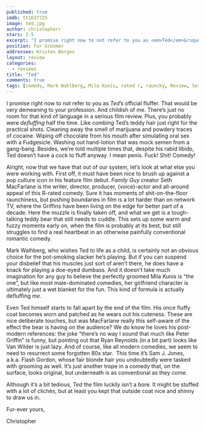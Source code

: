 ```yaml
---
published: true
imdb: tt1637725
image: ted.jpg
author: christopherr
stars: 2.5
excerpt: "I promise right now to not refer to you as <em>Ted</em>&rsquo;s official fluffer. That would be very demeaning to your profession. And childish of me. There&rsquo;s just no room for that kind of language in a serious film review."
position: Fur Groomer
addressee: Kristen Borges
layout: review
categories:
  - reviews
title: "Ted"
comments: true
tags: [comedy, Mark Wahlberg, Mila Kunis, rated r, raunchy, Review, Seth MacFarlane, Ted, Uncategorized]
---
```

<p>I promise right now to not refer to you as <em>Ted</em>&rsquo;s official fluffer. That would be very demeaning to your profession. And childish of me. There&rsquo;s just no room for that kind of language in a serious film review. Plus, you probably were <em>defluffing</em> half the time. Like combing Ted&rsquo;s teddy hair just right for the practical shots. Cleaning away the smell of marijuana and powdery traces of cocaine. Wiping off chocolate from his mouth after simulating oral sex with a Fudgesicle. Washing out hand-lotion that was mock semen from a gang-bang. Besides, we&rsquo;re told multiple times that, despite his rabid libido, Ted doesn&rsquo;t have a cock to fluff anyway. I mean penis. Fuck! Shit! Comedy!</p>
<p>Alright, now that we have that out of our system, let&rsquo;s look at what else you were working with. First off, it must have been nice to brush up against a pop culture icon in his feature film debut. <em>Family Guy</em> creator Seth MacFarlane is the writer, director, producer, (voice)-actor and all-around appeal of this R-rated comedy. Sure it has moments of shit-on-the-floor raunchiness, but pushing boundaries in film is a lot harder than on network TV, where the Griffins have been living on the edge for better part of a decade. Here the muzzle is finally taken off, and what we get is a tough-talking teddy bear that still needs to cuddle. This sets up some warm and fuzzy moments early on, when the film is probably at its best, but still struggles to find a real heartbeat in an otherwise painfully conventional romantic comedy.</p>
<p>Mark Walhberg, who wishes Ted to life as a child, is certainly not an obvious choice for the pot-smoking slacker he&rsquo;s playing. But if you can suspend your disbelief that his muscles just sort of aren&rsquo;t there, he does have a knack for playing a doe-eyed dumbass. And it doesn&rsquo;t take much imagination for any guy to believe the perfectly groomed Mila Kunis is &ldquo;the one&rdquo;, but like most male-dominated comedies, her girlfriend character is ultimately just a wet blanket for the fun. This kind of formula is actually defluffing <em>me</em>.</p>
<p>Even Ted himself starts to fall apart by the end of the film. His once fluffy coat becomes worn and patched as he wears out his cuteness. These are nice deliberate touches, but was MacFarlane really this self-aware of the effect the bear is having on the audience? We do know he loves his post-modern references: the joke &ldquo;there&rsquo;s no way I sound that much like Peter Griffin&rdquo; is funny, but pointing out that Ryan Reynolds (in a bit part) looks like Van Wilder is just lazy. And of course, like all modern comedies, we seem to need to resurrect some forgotten 80s star.&nbsp; This time it&rsquo;s Sam J. Jones, a.k.a. Flash Gordon, whose fair blonde hair you undoubtedly were tasked with grooming as well. It&rsquo;s just another trope in a comedy that, on the surface, looks original, but underneath is as conventional as they come.</p>
<p>Although it&rsquo;s a bit tedious, <em>Ted</em> the film luckily isn&rsquo;t a bore. It might be stuffed with a lot of clich&eacute;s, but at least you kept that outside coat nice and shinny to draw us in.</p>
<p>Fur-ever yours,</p>
<p>Christopher</p>

